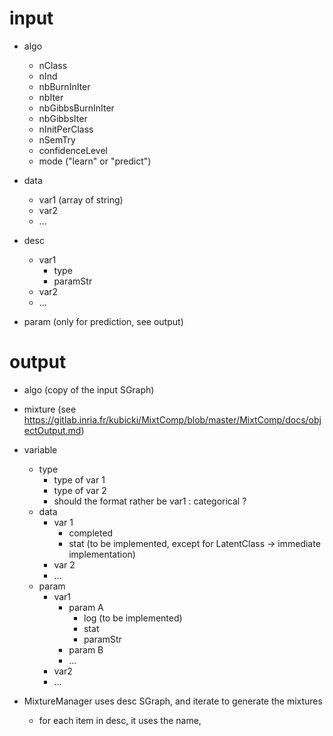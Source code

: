 # input

- algo
    - nClass
    - nInd
    - nbBurnInIter
    - nbIter
    - nbGibbsBurnInIter
    - nbGibbsIter
    - nInitPerClass
    - nSemTry
    - confidenceLevel
    - mode ("learn" or "predict")

- data
    - var1 (array of string)
    - var2
    - ...

- desc
    - var1
        - type
        - paramStr
    - var2
    - ...

- param (only for prediction, see output)

# output

- algo (copy of the input SGraph)
- mixture (see https://gitlab.inria.fr/kubicki/MixtComp/blob/master/MixtComp/docs/objectOutput.md)
- variable
    - type
        - type of var 1
        - type of var 2
        - should the format rather be var1 : categorical ?
    - data
        - var 1
            - completed
            - stat (to be implemented, except for LatentClass -> immediate implementation)
        - var 2
        - ...
    - param
        - var1
            - param A
                - log (to be implemented)
                - stat
                - paramStr
            - param B
            - ...
        - var2
        - ...

- MixtureManager uses desc SGraph, and iterate to generate the mixtures
    - for each item in desc, it uses the name,
